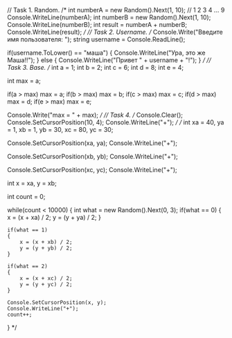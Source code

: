 // Task 1. Random.
/*
int numberA = new Random().Next(1, 10); // 1 2 3 4 ... 9
Console.WriteLine(numberA);
int numberB = new Random().Next(1, 10);
Console.WriteLine(numberB);
int result = numberA + numberB;
Console.WriteLine(result);
*/
// Task 2. Username. 
/*
Console.Write("Введите имя пользователя: ");
string username = Console.ReadLine();

if(username.ToLower() == "маша")
{
    Console.WriteLine("Ура, это же Маша!!");
}
else
{
    Console.WriteLine("Привет " + username + "!");
}
*/
// Task 3. Base.
/*
int a = 1;
int b = 2;
int c = 6;
int d = 8;
int e = 4;

int max = a;

if(a > max) max = a;
if(b > max) max = b;
if(c > max) max = c;
if(d > max) max = d;
if(e > max) max = e;

Console.Write("max = " + max);
*/
// Task 4.
/*
Console.Clear();
Console.SetCursorPosition(10, 4);
Console.WriteLine("+");
*/
/*
int xa = 40, ya = 1,
    xb = 1, yb = 30,
    xc = 80, yc = 30;

Console.SetCursorPosition(xa, ya);
Console.WriteLine("+");

Console.SetCursorPosition(xb, yb);
Console.WriteLine("+");

Console.SetCursorPosition(xc, yc);
Console.WriteLine("+");

int x = xa, y = xb;

int count = 0;

while(count < 10000)
{
    int what = new Random().Next(0, 3);
    if(what == 0)
    {
        x = (x + xa) / 2;
        y = (y + ya) / 2;
    }

    if(what == 1)
    {
        x = (x + xb) / 2;
        y = (y + yb) / 2;
    }

    if(what == 2)
    {
        x = (x + xc) / 2;
        y = (y + yc) / 2;
    }

    Console.SetCursorPosition(x, y);
    Console.WriteLine("+");
    count++;
}
*/

